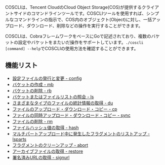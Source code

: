 
COSCLIは、Tencent CloudのCloud Object Storage(COS)が提供するクライアントサイドのコマンドラインツールです。COSCLIツールを使用すれば、シンプルなコマンドラインの指示で、COS内のオブジェクト(Object)に対し、一括アップロード、ダウンロード、削除などの操作を実行することができます。

COSCLIは、CobraフレームワークをベースにGoで記述されており、複数のバケットの設定やバケットをまたいだ操作をサポートしています。`./coscli [command] --help`でCOSCLIの使用方法を確認することができます。


## 機能リスト

- [設定ファイルの発行と変更 -  config](https://intl.cloud.tencent.com/document/product/436/43251)
- [バケットの作成 - mb](https://intl.cloud.tencent.com/document/product/436/43252)
- [バケットの削除 - rb](https://intl.cloud.tencent.com/document/product/436/43253)
- [バケットまたはファイルリストの照会 - ls](https://intl.cloud.tencent.com/document/product/436/43254)
- [さまざまなタイプのファイルの統計情報の取得   - du](https://intl.cloud.tencent.com/document/product/436/43255)
- [ファイルのアップロード・ダウンロード・コピー - cp](https://intl.cloud.tencent.com/document/product/436/43256)
- [ファイルの同時アップロード・ダウンロード・コピー - sync](https://intl.cloud.tencent.com/document/product/436/43257)
- [ファイルの削除 - rm](https://intl.cloud.tencent.com/document/product/436/43258)
- [ファイルハッシュ値の取得 -   hash](https://intl.cloud.tencent.com/document/product/436/43259)
- [マルチパートアップロード中に発生したフラグメントのリストアップ - lsparts](https://intl.cloud.tencent.com/document/product/436/43260)
- [フラグメントのクリーンアップ -   abort](https://intl.cloud.tencent.com/document/product/436/43261)
- [アーカイブファイルの取得 -   restore](https://intl.cloud.tencent.com/document/product/436/43262)
- [署名済みURLの取得 -   signurl](https://intl.cloud.tencent.com/document/product/436/43263)







